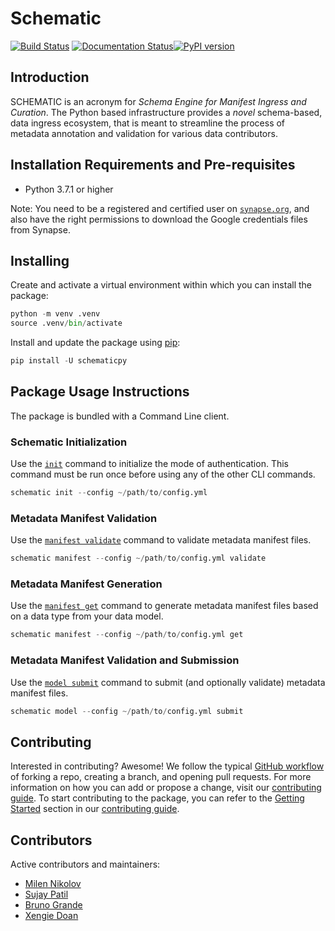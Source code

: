 # Schematic
[![Build Status](https://img.shields.io/endpoint.svg?url=https%3A%2F%2Factions-badge.atrox.dev%2FSage-Bionetworks%2Fschematic%2Fbadge%3Fref%3Ddevelop&style=flat)](https://actions-badge.atrox.dev/Sage-Bionetworks/schematic/goto?ref=develop) [![Documentation Status](https://readthedocs.org/projects/sage-schematic/badge/?version=develop)](https://sage-schematic.readthedocs.io/en/develop/?badge=develop)[![PyPI version](https://badge.fury.io/py/schematicpy.svg)](https://badge.fury.io/py/schematicpy)

## Introduction

SCHEMATIC is an acronym for _Schema Engine for Manifest Ingress and Curation_. The Python based infrastructure provides a _novel_ schema-based, data ingress ecosystem, that is meant to streamline the process of metadata annotation and validation for various data contributors.

## Installation Requirements and Pre-requisites

* Python 3.7.1 or higher

Note: You need to be a registered and certified user on [`synapse.org`](https://www.synapse.org/), and also have the right permissions to download the Google credentials files from Synapse.

## Installing

Create and activate a virtual environment within which you can install the package:

```python
python -m venv .venv
source .venv/bin/activate
```

Install and update the package using [pip](https://pip.pypa.io/en/stable/quickstart/):

```python
pip install -U schematicpy
```

## Package Usage Instructions

The package is bundled with a Command Line client.

### Schematic Initialization

Use the [`init`](https://sage-schematic.readthedocs.io/en/develop/cli_reference.html#schematic-init) command to initialize the mode of authentication. This command must be run once before using any of the other CLI commands.

```python
schematic init --config ~/path/to/config.yml 
```

### Metadata Manifest Validation

Use the [`manifest validate`](https://sage-schematic.readthedocs.io/en/develop/cli_reference.html#schematic-model-validate) command to validate metadata manifest files.

```python
schematic manifest --config ~/path/to/config.yml validate
```

### Metadata Manifest Generation

Use the [`manifest get`](https://sage-schematic.readthedocs.io/en/develop/cli_reference.html#schematic-manifest-get) command to generate metadata manifest files based on a data type from your data model.

```python
schematic manifest --config ~/path/to/config.yml get
```

### Metadata Manifest Validation and Submission

Use the [`model submit`](https://sage-schematic.readthedocs.io/en/develop/cli_reference.html#schematic-model-submit) command to submit (and optionally validate) metadata manifest files.

```python
schematic model --config ~/path/to/config.yml submit
```

## Contributing

Interested in contributing? Awesome! We follow the typical [GitHub workflow](https://guides.github.com/introduction/flow/) of forking a repo, creating a branch, and opening pull requests. For more information on how you can add or propose a change, visit our [contributing guide](CONTRIBUTION.md). To start contributing to the package, you can refer to the [Getting Started](CONTRIBUTION.md#getting-started) section in our [contributing guide](CONTRIBUTION.md).

## Contributors

Active contributors and maintainers:

- [Milen Nikolov](https://github.com/milen-sage)
- [Sujay Patil](https://github.com/sujaypatil96)
- [Bruno Grande](https://github.com/BrunoGrandePhD)
- [Xengie Doan](https://github.com/xdoan)
